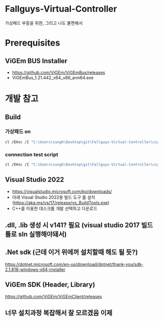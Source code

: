 # Fallguys-Virtual-Controller
가상패드 부흥을 위한, 그리고 나도 불편해서


# Prerequisites

## ViGEm BUS Installer
* https://github.com/ViGEm/ViGEmBus/releases
* ViGEmBus_1.21.442_x64_x86_arm64.exe







# 개발 참고
## Build
### 가상패드 on
```bash
cl /EHsc /I "C:\Users\sungh\Desktop\git\Fallguys-Virtual-Controller\vigem_client\include" /I "C:\Users\sungh\Desktop\git\Fallguys-Virtual-Controller\src" "C:\Users\sungh\Desktop\git\Fallguys-Virtual-Controller\src\VigemController.cpp" "C:\Users\sungh\Desktop\git\Fallguys-Virtual-Controller\src\LeftStickControl.cpp" "C:\Users\sungh\Desktop\git\Fallguys-Virtual-Controller\src\main.cpp" /link /LIBPATH:"C:\Users\sungh\Desktop\git\Fallguys-Virtual-Controller\vigem_client\lib" /OUT:"build\main.exe" ViGEmClient.lib user32.lib
```

### connection test script
```bash
cl /EHsc /I "C:\Users\sungh\Desktop\git\Fallguys-Virtual-Controller\vigem_client\include"  "C:\Users\sungh\Desktop\git\Fallguys-Virtual-Controller\src\test.cpp" /link /LIBPATH:"C:\Users\sungh\Desktop\git\Fallguys-Virtual-Controller\vigem_client\lib" /OUT:"build\test.exe" ViGEmClient.lib
```


## Visual Studio 2022
* https://visualstudio.microsoft.com/ko/downloads/
* 아래 Visual Studio 2022용 빌드 도구 를 설치 (https://aka.ms/vs/17/release/vs_BuildTools.exe)
* C++를 이용한 데스크톱 개발 선택하고 다운로드

## .dll, .lib 생성 시 v141? 필요 (visual studio 2017 빌드툴로 sln 실행해야돼서)



## .Net sdk (근데 이거 위에꺼 설치할때 해도 될 듯?)
https://dotnet.microsoft.com/en-us/download/dotnet/thank-you/sdk-2.1.818-windows-x64-installer

## ViGEm SDK (Header, Library)
https://github.com/ViGEm/ViGEmClient/releases

## 너무 설치과정 복잡해서 잘 모르겠음 이제
